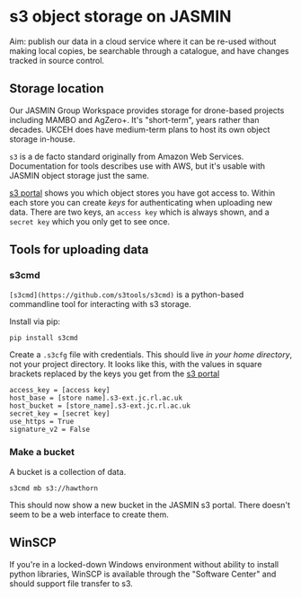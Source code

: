 # s3 object storage on JASMIN

Aim: publish our data in a cloud service where it can be re-used without making local copies, be searchable through a catalogue, and have changes tracked in source control.

## Storage location 

Our JASMIN Group Workspace provides storage for drone-based projects including MAMBO and AgZero+. It's "short-term", years rather than decades. UKCEH does have medium-term plans to host its own object storage in-house.

`s3` is a de facto standard originally from Amazon Web Services. Documentation for tools describes use with AWS, but it's usable with JASMIN object storage just the same.

[s3 portal](https://s3-portal.jasmin.ac.uk/) shows you which object stores you have got access to. Within each store you can create _keys_ for authenticating when uploading new data. There are two keys, an `access key` which is always shown, and a `secret key` which you only get to see once.

## Tools for uploading data

### s3cmd

`[s3cmd](https://github.com/s3tools/s3cmd)` is a python-based commandline tool for interacting with s3 storage.

Install via pip:

`pip install s3cmd`

Create a `.s3cfg` file with credentials. This should live _in your home directory_, not your project directory. It looks like this, with the values in square brackets replaced by the keys you get from the [s3 portal](https://s3-portal.jasmin.ac.uk/)

```
access_key = [access key] 
host_base = [store name].s3-ext.jc.rl.ac.uk
host_bucket = [store_name].s3-ext.jc.rl.ac.uk
secret_key = [secret key] 
use_https = True
signature_v2 = False 
```

### Make a bucket

A bucket is a collection of data. 

`s3cmd mb s3://hawthorn`

This should now show a new bucket in the JASMIN s3 portal. There doesn't seem to be a web interface to create them.

## WinSCP

If you're in a locked-down Windows environment without ability to install python libraries, WinSCP is available through the "Software Center" and should support file transfer to s3.





